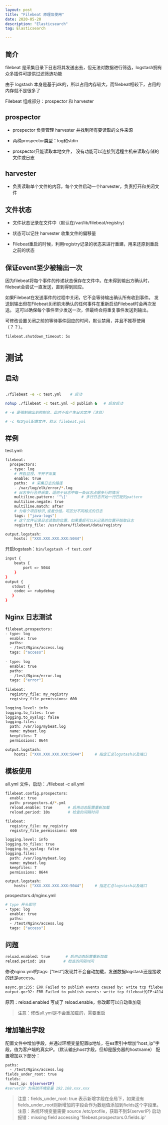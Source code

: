 ```yaml
---
layout: post
title: "Filebeat 原理及使用"
date: 2020-05-20
description: "Elasticsearch"
tag: Elasticsearch

---
```



## 简介

filebeat 是采集目录下日志将其发送出去，但无法对数据进行筛选，logstash拥有众多插件可提供过滤筛选功能

由于 logstash 本身是基于jdk的，所以占用内存较大，而filebeat相较下，占用的内存就不是很多了

Filebeat 组成部分：prospector 和 harvester


## prospector

- prospector 负责管理 harvester 并找到所有要读取的文件来源

- 两种prospector类型：log和stdin

- prospector只能读取本地文件， 没有功能可以连接到远程主机来读取存储的文件或日志


## harvester

- 负责读取单个文件的内容，每个文件启动一个harvester，负责打开和关闭文件


## 文件状态

- 文件状态记录在文件中（默认在/var/lib/filebeat/registry）

- 状态可以记住 harvester 收集文件的偏移量

- Filebeat重启的时候，利用registry记录的状态来进行重建，用来还原到重启之前的状态


## 保证event至少被输出一次

因为filebeat将每个事件的传递状态保存在文件中。在未得到输出方确认时，filebeat会尝试一直发送，直到得到回应。

如果Filebeat在发送事件的过程中关闭，它不会等待输出确认所有收到事件。
发送到输出但在Filebeat关闭前未确认的任何事件在重新启动Filebeat时会再次发送。
这可以确保每个事件至少发送一次，但最终会将重复事件发送到输出。

可修改设置关闭之前的等待事件回应的时间，默认禁用，并且不推荐使用（？？）。
```sh
filebeat.shutdown_timeout: 5s
```



# 测试


## 启动

```sh

./filebeat -e -c test.yml    # 启动

nohup ./filebeat -c test.yml -d publish &   # 后台启动

# -e 是强制输出到控制台，此时不会产生日志文件（注意）

# -c 指定yml配置文件，默认 filebeat.yml

```


## 样例

test.yml:

```sh
filebeat:
  prospectors:
  - type: log
    # 开启监视，不开不采集
    enable: true
    paths:  # 采集日志的路径
    - /var/log/elk/error/*.log
    # 日志多行合并采集，适用于日志中每一条日志占据多行的情况
    multiline.pattern: '^\['      # 多行日志开始一行匹配的pattern
    multiline.negate: true
    multiline.match: after
    # 为每个项目标识,或者分组，可区分不同格式的日志
    tags: ["java-logs"]
    # 这个文件记录日志读取的位置，如果重启可以从记录的位置开始取日志
    registry_file: /usr/share/filebeat/data/registry

output.logstash:
    hosts: ["XXX.XXX.XXX.XXX:5044"]
```

开启logstash：`bin/logstash -f test.conf`
```sh
input {
	beats {
		port => 5044
	}
}
output {
   stdout { 
    codec => rubydebug
   }
}
```

## Nginx 日志测试

```sh
filebeat.prospectors:
- type: log
  enable: true
  paths:
  - /test/Nginx/access.log
  tags: ["access"]
 
- type: log
  enable: true
  paths:
  - /test/Nginx/error.log
  tags: ["error"]
  
filebeat:
  registry_file: my_registry
  registry_file_permissions: 600

logging.level: info
logging.to_files: true
logging.to_syslog: false
logging.files:
  path: /var/log/mybeat.log
  name: mybeat.log
  keepfiles: 7
  permissions: 0644

output.logstash:
    hosts: ["XXX.XXX.XXX.XXX:5044"]     # 指定汇总logstash以及端口
```

## 模板使用

all.yml 文件，启动：./filebeat -c all.yml

```sh
filebeat.config.prospectors:
  enable: true
  path: prospectors.d/*.yml
  reload.enable: true       # 启用动态配置重新加载
  reload.period: 10s        # 检查的间隔时间

filebeat:
  registry_file: my_registry
  registry_file_permissions: 600

logging.level: info
logging.to_files: true
logging.to_syslog: false
logging.files:
  path: /var/log/mybeat.log
  name: mybeat.log
  keepfiles: 7
  permissions: 0644

output.logstash:
    hosts: ["XXX.XXX.XXX.XXX:5044"]     # 指定汇总logstash以及端口
```

prospectors.d/nginx.yml 

```sh
# type 开头即可
- type: log
  enable: true
  paths:
  - /test/Nginx/access.log
  tags: ["access"]
```

## 问题

```sh
reload.enabled: true       # 启用动态配置重新加载
reload.period: 10s        # 检查的间隔时间
```

修改nginx.yml的tags: ["test"]发现并不会自动加载，发送数据logstash还是接收的还是access。
```sh
async.go:235: ERR Failed to publish events caused by: write tcp filebeat的IP:41144  ->  logstash的ip:123800: write: connection reset by peer
output.go:92: ERR Failed to publish events: write tcp filebeat的IP:41144  ->  logstash的ip:123800: write: connection reset by peer
```
原因：reload.enabled 写成了 reload.enable，修改即可以自动重加载

> 注意：修改all.yml是不会重加载的，需要重启


## 增加输出字段

配置文件中增加字段，并通过环境变量配置ip地址，在es索引中增加“host_ip"字段，值为客户端的真实IP。（默认输出host字段，但却是服务器的hostname）
配置增加以下部分：
```sh
paths:
  - /test/Nginx/access.log
fields_under_root: true
fields:
  host_ip: ${serverIP}
#serverIP 为系统环境变量 192.168.xxx.xxx
```

> 注意：fields_under_root: true 表示新增字段在全局下，如果没有fields_under_root则新增加的字段会作为数组值添加到fields这个字段里。
> 注意：系统环境变量需要 source /etc/profile，获取不到${serverIP} 启动报错：missing field accessing 'filebeat.prospectors.0.fields.ip'
